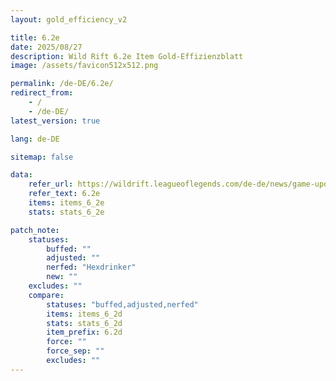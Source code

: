 ```yaml
---
layout: gold_efficiency_v2

title: 6.2e
date: 2025/08/27
description: Wild Rift 6.2e Item Gold-Effizienzblatt
image: /assets/favicon512x512.png

permalink: /de-DE/6.2e/
redirect_from:
    - /
    - /de-DE/
latest_version: true

lang: de-DE

sitemap: false

data:
    refer_url: https://wildrift.leagueoflegends.com/de-de/news/game-updates/wild-rift-patch-notes-6-2e/
    refer_text: 6.2e
    items: items_6_2e
    stats: stats_6_2e

patch_note:
    statuses:
        buffed: ""
        adjusted: ""
        nerfed: "Hexdrinker"
        new: ""
    excludes: ""
    compare:
        statuses: "buffed,adjusted,nerfed"
        items: items_6_2d
        stats: stats_6_2d
        item_prefix: 6.2d
        force: ""
        force_sep: ""
        excludes: ""
---
```

